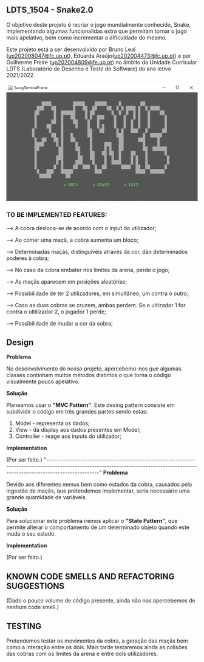 ## LDTS_1504 - Snake2.0

 O objetivo deste projeto é recriar o jogo mundialmente conhecido, Snake, implementando algumas funcionalidas extra que permitam tornar o jogo mais apelativo, bem como incrementar a dificuldade do mesmo. 
 
 Este projeto está a ser desenvolvido por Bruno Leal (up202008047@fc.up.pt), Eduarda Araújo(up202004473@fc.up.pt) e por Guilherme Freire (up202004809@fe.up.pt) no âmbito da Unidade Curricular LDTS (Laboratório de Desenho e Teste de Software) do ano letivo 2021/2022.

![docs/MainMenu.png](docs/MainMenu.png)

### TO BE IMPLEMENTED FEATURES:

--> A cobra desloca-se de acordo com o input do utilizador;

--> Ao comer uma maçã, a cobra aumenta um bloco;

--> Determinadas maçãs, distinguivéis através da cor, dão determinados poderes à cobra;

--> No caso da cobra embater nos limites da arena, perde o jogo;

--> As maçãs aparecem em posições aleatórias;

--> Possibilidade de ter 2 utilizadores, em simultâneo, um contra o outro;

--> Caso as duas cobras se cruzem, ambas perdem. Se o ultizador 1 for contra o ultilizador 2, o jogador 1 perde;

--> Possibilidade de mudar a cor da sobra;

## Design


**Problema**

No desonvolvimento do nosso projeto, apercebemo-nos que algumas classes continham muitos métodos distintos o que torna o código visualmente pouco apelativo.

**Solução**

Planeamos usar o **"MVC Pattern"**. Este desing pattern consiste em subdividir o código em três grandes partes sendo estas:

1. Model - representa os dados;
2. View - dá display aos dados presentes em Model;
3. Controller - reage aos inputs do utilizador;

**Implementation**

(Por ser feito.)
"---------------------------------------------------------------------------------------------------------------------------------------------------------------------------------"
**Problema**

Devido aos diferentes menus bem como estados da cobra, causados pela ingestão de maçãs, que pretendemos implementar, seria necessário uma grande quantidade de variáveis.

**Solução**

Para solucionar este problema iremos aplicar o **"State Pattern"**, que permite alterar o comportamento de um determinado objeto quando este muda o seu estado.

**Implementation**

(Por ser feito.)


## KNOWN CODE SMELLS AND REFACTORING SUGGESTIONS

(Dado o pouco volume de código presente, ainda não nos apercebemos de nenhum code smell.)


## TESTING

Pretendemos testar os movimentos da cobra, a geração das maçãs bem como a interação entre os dois. Mais tarde testaremos ainda as colisões das cobras com os limites da arena e entre dois utilizadores.
